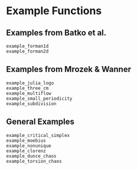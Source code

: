 # Example Functions

## Examples from Batko et al.

```@docs
example_forman1d
example_forman2d
```

## Examples from Mrozek & Wanner

```@docs
example_julia_logo
example_three_cm
example_multiflow
example_small_periodicity
example_subdivision
```

## General Examples

```@docs
example_critical_simplex
example_moebius
example_nonunique
example_clorenz
example_dunce_chaos
example_torsion_chaos
```

